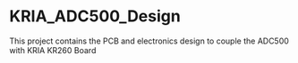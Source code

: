 # KRIA_ADC500_Design
This project contains the PCB and electronics design to couple the ADC500 with KRIA KR260 Board
